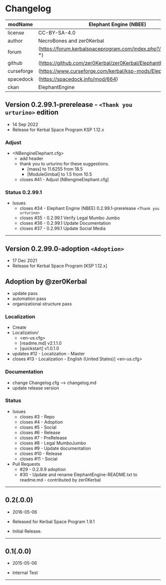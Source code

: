 # Changelog  
  
| modName    | Elephant Engine (NBEE)                                           |
| ---------- | ---------------------------------------------------------------- |
| license    | CC-BY-SA-4.0                                                     |
| author     | NecroBones and zer0Kerbal                                        |
| forum      | (https://forum.kerbalspaceprogram.com/index.php?/topic/206024-*) |
| github     | (https://github.com/zer0Kerbal/zer0Kerbal/ElephantEngine)        |
| curseforge | (https://www.curseforge.com/kerbal/ksp-mods/ElephantEngine)      |
| spacedock  | (https://spacedock.info/mod/664)                                 |
| ckan       | ElephantEngine                                                   |

## Version 0.2.99.1-prerelease - `<Thank you urturino>` edition

* 14 Sep 2022
* Release for Kerbal Space Program KSP 1.12.x

### Adjust

* <NBengineElephant.cfg>
  * add header
  * thank you to urturino for these suggestions.
    * [mass] to 11.6255 from 18.5
    * [ModuleGimbal] to 1.5 from 10.5
  * closes #41 - Adjust [NBengineElephant.cfg]

### Status 0.2.99.1

* Issues
  * closes #34 - Elephant Engine (NBEE) 0.2.99.1-prerelease `<Thank you urturino>`
  * closes #35 - 0.2.99.1 Verify Legal Mumbo Jumbo
  * closes #36 - 0.2.99.1 Update Documentation
  * closes #37 - 0.2.99.1 Update Social Media

---

## Version 0.2.99.0-adoption `<Adoption>`

* 17 Dec 2021
* Release for Kerbal Space Program [KSP 1.12.x]

## Adoption by @zer0Kerbal

* update pass
* automation pass
* organizational structure pass

### Localization

* Create
* Localization/
  * <en-us.cfg>
  * [readme.md] v2.1.1.0
  * [quickstart] v1.0.1.0
* updates #12 - Localization - Master
* closes #13 - Localization - English (United States)] <en-us.cfg>

### Documentation

* change Changelog.cfg --> changelog.md
* update release version

### Status

* Issues
  * closes #3 - Repo
  * closes #4 - Adoption
  * closes #5 - Social
  * closes #6 - Release
  * closes #7 - PreRelease
  * closes #8 - Legal MumboJumbo
  * closes #9 - Update documentation
  * closes #10 - Release
  * closes #11 - Social
* Pull Requests
  * #29 - 0.2.9.9 adoption
  * #30 - Update and rename ElephantEngine-README.txt to readme.md - contributed by zer0Kerbal

---

## 0.2(.0.0)

* 2016-05-06
* Released for Kerbal Space Program 1.9.1

* Initial Release.

---

## 0.1(.0.0)

* 2015-05-06

* Internal Test

---
